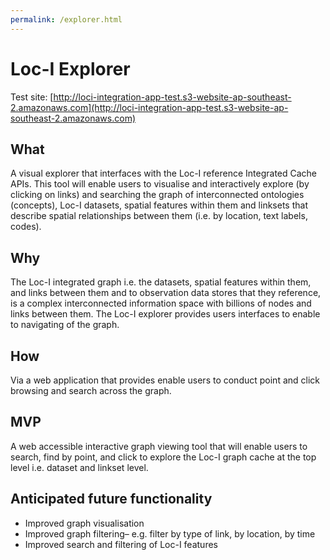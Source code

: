 ```yaml
---
permalink: /explorer.html
---
```


# Loc-I Explorer

Test site:
[http://loci-integration-app-test.s3-website-ap-southeast-2.amazonaws.com](http://loci-integration-app-test.s3-website-ap-southeast-2.amazonaws.com)

## What

A visual explorer that interfaces with the Loc-I reference Integrated Cache APIs. This tool will enable users to visualise and interactively explore (by clicking on links) and searching the graph of interconnected ontologies (concepts), Loc-I datasets, spatial features within them and linksets that describe spatial relationships between them (i.e. by location, text labels, codes). 
     
## Why

The Loc-I integrated graph i.e. the datasets, spatial features within them, and links between them and to observation data stores that they reference, is a complex interconnected information space with billions of nodes and links between them. The Loc-I explorer provides users interfaces to enable to navigating of the graph. 
     
## How 

Via a web application that provides enable users to conduct point and click browsing and search across the graph. 

     
## MVP 
A web accessible interactive graph viewing tool that will enable users to search, find by point, and click to explore the Loc-I graph cache at the top level i.e. dataset and linkset level.
     
## Anticipated future functionality

* Improved graph visualisation 
* Improved graph filtering– e.g. filter by type of link, by location, by time 
* Improved search and filtering of Loc-I features